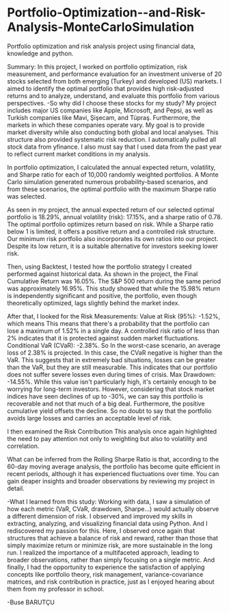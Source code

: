 # Portfolio-Optimization--and-Risk-Analysis-MonteCarloSimulation
Portfolio optimization and risk analysis project using financial data, knowledge and python.

Summary: In this project, I worked on portfolio optimization, risk measurement, and performance evaluation for an investment universe of 20 stocks selected from both emerging (Turkey) and developed (US) markets. I aimed to identify the optimal portfolio that provides high risk-adjusted returns and to analyze, understand, and evaluate this portfolio from various perspectives. 
-So why did I choose these stocks for my study? My project includes major US companies like Apple, Microsoft, and Pepsi, as well as Turkish companies like Mavi, Şişecam, and Tüpraş. Furthermore, the markets in which these companies operate vary. My goal is to provide market diversity while also conducting both global and local analyses. This structure also provided systematic risk reduction. I automatically pulled all stock data from yfinance. I also must say that I used data from the past year to reflect current market conditions in my analysis.

In portfolio optimization, I calculated the annual expected return, volatility, and Sharpe ratio for each of 10,000 randomly weighted portfolios. A Monte Carlo simulation generated numerous probability-based scenarios, and from these scenarios, the optimal portfolio with the maximum Sharpe ratio was selected.

As seen in my project, the annual expected return of our selected optimal portfolio is 18.29%, annual volatility (risk): 17.15%, and a sharpe ratio of 0.78. The optimal portfolio optimizes return based on risk. While a Sharpe ratio below 1 is limited, it offers a positive return and a controlled risk structure. Our minimum risk portfolio also incorporates its own ratios into our project. Despite its low return, it is a suitable alternative for investors seeking lower risk.

Then, using Backtest, I tested how the portfolio strategy I created performed against historical data. As shown in the project, the Final Cumulative Return was 16.05%. The S&P 500 return during the same period was approximately 16.95%. This study showed that while the 15.98% return is independently significant and positive, the portfolio, even though theoretically optimized, lags slightly behind the market index.

After that, I looked for the Risk Measurements: Value at Risk (95%): -1.52%, which means This means that there's a probability that the portfolio can lose a maximum of 1.52% in a single day. A controlled risk ratio of less than 2% indicates that it is protected against sudden market fluctuations. Conditional VaR (CVaR): -2.38%. So In the worst-case scenario, an average loss of 2.38% is projected. In this case, the CVaR negative is higher than the VaR. This suggests that in extremely bad situations, losses can be greater than the VaR, but they are still measurable. This indicates that our portfolio does not suffer severe losses even during times of crisis. Max Drawdown: -14.55%. While this value isn't particularly high, it's certainly enough to be worrying for long-term investors. However, considering that stock market indices have seen declines of up to -30%, we can say this portfolio is recoverable and not that much of a big deal. Furthermore, the positive cumulative yield offsets the decline. So no doubt to say that the portfolio avoids large losses and carries an acceptable level of risk.

I then examined the Risk Contribution This analysis once again highlighted the need to pay attention not only to weighting but also to volatility and correlation.

What can be inferred from the Rolling Sharpe Ratio is that, according to the 60-day moving average analysis, the portfolio has become quite efficient in recent periods, although it has experienced fluctuations over time.
You can gain deaper insights and broader observations by reviewing my project in detail.

-What I learned from this study:
Working with data, I saw a simulation of how each metric (VaR, CVaR, drawdown, Sharpe...) would actually observe a different dimension of risk.
I observed and improved my skills in extracting, analyzing, and visualizing financial data using Python. And I rediscovered my passion for this.
Here, I observed once again that structures that achieve a balance of risk and reward, rather than those that simply maximize return or minimize risk, are more sustainable in the long run.
I realized the importance of a multifaceted approach, leading to broader observations, rather than simply focusing on a single metric.
And finally, I had the opportunity to experience the satisfaction of applying concepts like portfolio theory, risk management, variance-covariance matrices, and risk contribution in practice, just as I enjoyed hearing about them from my professor in school.

-Buse BARUTÇU
